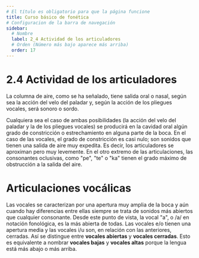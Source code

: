 ```yaml
---
# El título es obligatorio para que la página funcione
title: Curso básico de fonética
# Configuracion de la barra de navegación
sidebar:
  # Nombre
  label: 2_4 Actividad de los articuladores
  # Orden (Número más bajo aparece más arriba)
  order: 17
---
```

# 2.4 Actividad de los articuladores

La columna de aire, como se ha señalado, tiene salida oral o nasal, según sea la acción del velo del paladar y, según la acción de los pliegues vocales, será sonoro o sordo.

Cualquiera sea el caso de ambas posibilidades (la acción del velo del paladar y la de los pliegues vocales) se producirá en la cavidad oral algún grado de constricción o estrechamiento en alguna parte de la boca.
En el caso de las vocales, el grado de constricción es casi nulo; son sonidos que tienen una salida de aire muy expedita. Es decir, los articuladores se aproximan pero muy levemente. En el otro extremo de las articulaciones, las consonantes oclusivas, como "pe", "te" o "ka" tienen el grado máximo de obstrucción a la salida del aire.

# Articulaciones vocálicas
Las vocales se caracterizan por una apertura muy amplia de la boca y aún cuando hay diferencias entre ellas siempre se trata de sonidos más abiertos que cualquier consonante.
Desde este punto de vista, la vocal "a", o /a/ en notación fonológica, es la más abierta de todas.
Las vocales e/o tienen una apertura media y las vocales i/u son, en relación con las anteriores, cerradas.
Así se distingue entre **vocales abiertas** y **vocales cerradas**. Esto es equivalente a nombrar **vocales bajas** y **vocales altas** porque la lengua está más abajo o más arriba.

